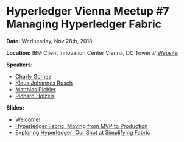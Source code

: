 # Hyperledger Vienna Meetup #7 Managing Hyperledger Fabric

**Date:** Wednesday, Nov 28th, 2018

**Location:** IBM Client Innovation Center Vienna, DC Tower // [Website](http://austria.ciceurope.com/)

**Speakers:**

* [Charly Gomez](https://www.linkedin.com/in/charly-gomez-ab601b143/)
* [Klaus Johannes Rusch](https://klausrusch.atmedia.net/)
* [Matthias Pichler](https://www.linkedin.com/in/matthias-pichler-a7200a15b/)
* [Richard Holzeis](https://www.linkedin.com/in/richard-holzeis-32077187/)

**Slides:**

* [Welcome!](https://github.com/HyperledgerVienna/meetups/meetup7/00-Hyperledger-Meetup-7-Welcome.pdf)
* [Hyperledger Fabric: Moving from MVP to Production](https://github.com/HyperledgerVienna/meetups/meetup7/01-Hyperledger-Fabric-Moving-from-MVP-to-Production.pdf)
* [Exploring Hyperledger: Our Shot at Simplifying Fabric](https://github.com/HyperledgerVienna/meetups/meetup7/02-Exploring-Hyperledger.pdf)

